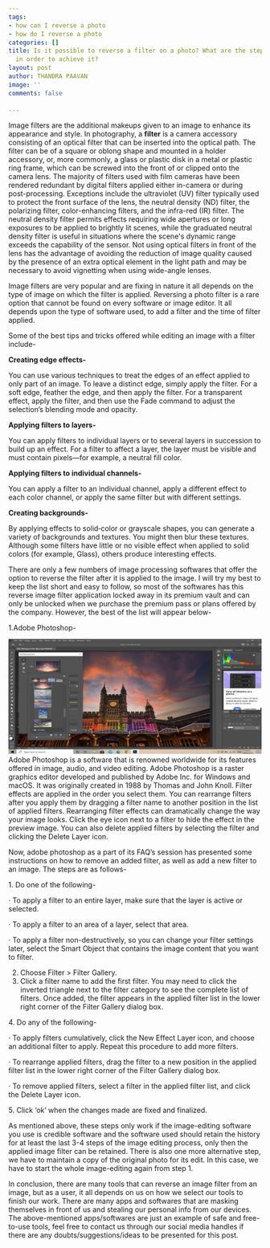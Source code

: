 ```yaml
---
tags:
- how can I reverse a photo
- how do I reverse a photo
categories: []
title: Is it possible to reverse a filter on a photo? What are the steps to follow
  in order to achieve it?
layout: post
author: THANDRA PAAVAN
image: ''
comments: false

---
```

Image filters are the additional makeups given to an image to enhance its appearance and style. In photography, a **filter** is a camera accessory consisting of an optical filter that can be inserted into the optical path. The filter can be of a square or oblong shape and mounted in a holder accessory, or, more commonly, a glass or plastic disk in a metal or plastic ring frame, which can be screwed into the front of or clipped onto the camera lens. The majority of filters used with film cameras have been rendered redundant by digital filters applied either in-camera or during post-processing. Exceptions include the ultraviolet (UV) filter typically used to protect the front surface of the lens, the neutral density (ND) filter, the polarizing filter, color-enhancing filters, and the infra-red (IR) filter. The neutral density filter permits effects requiring wide apertures or long exposures to be applied to brightly lit scenes, while the graduated neutral density filter is useful in situations where the scene's dynamic range exceeds the capability of the sensor. Not using optical filters in front of the lens has the advantage of avoiding the reduction of image quality caused by the presence of an extra optical element in the light path and may be necessary to avoid vignetting when using wide-angle lenses.

Image filters are very popular and are fixing in nature it all depends on the type of image on which the filter is applied. Reversing a photo filter is a rare option that cannot be found on every software or image editor. It all depends upon the type of software used, to add a filter and the time of filter applied.

Some of the best tips and tricks offered while editing an image with a filter include-

**Creating edge effects-**

You can use various techniques to treat the edges of an effect applied to only part of an image. To leave a distinct edge, simply apply the filter. For a soft edge, feather the edge, and then apply the filter. For a transparent effect, apply the filter, and then use the Fade command to adjust the selection’s blending mode and opacity.

**Applying filters to layers-**

You can apply filters to individual layers or to several layers in succession to build up an effect. For a filter to affect a layer, the layer must be visible and must contain pixels—for example, a neutral fill color.

**Applying filters to individual channels-**

You can apply a filter to an individual channel, apply a different effect to each color channel, or apply the same filter but with different settings.

**Creating backgrounds-**

By applying effects to solid‑color or grayscale shapes, you can generate a variety of backgrounds and textures. You might then blur these textures. Although some filters have little or no visible effect when applied to solid colors (for example, Glass), others produce interesting effects.

There are only a few numbers of image processing softwares that offer the option to reverse the filter after it is applied to the image. I will try my best to keep the list short and easy to follow, so most of the softwares has this reverse image filter application locked away in its premium vault and can only be unlocked when we purchase the premium pass or plans offered by the company. However, the best of the list will appear below-

1\.Adobe Photoshop-

![](/uploads/rima-1.jpg)Adobe Photoshop is a software that is renowned worldwide for its features offered in image, audio, and video editing. Adobe Photoshop is a raster graphics editor developed and published by Adobe Inc. for Windows and macOS. It was originally created in 1988 by Thomas and John Knoll. Filter effects are applied in the order you select them. You can rearrange filters after you apply them by dragging a filter name to another position in the list of applied filters. Rearranging filter effects can dramatically change the way your image looks. Click the eye icon next to a filter to hide the effect in the preview image. You can also delete applied filters by selecting the filter and clicking the Delete Layer icon.

Now, adobe photoshop as a part of its FAQ’s session has presented some instructions on how to remove an added filter, as well as add a new filter to an image. The steps are as follows-

1\. Do one of the following-

· To apply a filter to an entire layer, make sure that the layer is active or selected.

· To apply a filter to an area of a layer, select that area.

· To apply a filter non-destructively, so you can change your filter settings later, select the Smart Object that contains the image content that you want to filter.

2. Choose Filter > Filter Gallery.
3. Click a filter name to add the first filter. You may need to click the inverted triangle next to the filter category to see the complete list of filters. Once added, the filter appears in the applied filter list in the lower right corner of the Filter Gallery dialog box.

4\. Do any of the following-

· To apply filters cumulatively, click the New Effect Layer icon, and choose an additional filter to apply. Repeat this procedure to add more filters.

· To rearrange applied filters, drag the filter to a new position in the applied filter list in the lower right corner of the Filter Gallery dialog box.

· To remove applied filters, select a filter in the applied filter list, and click the Delete Layer icon.

5\. Click ‘ok’ when the changes made are fixed and finalized.

As mentioned above, these steps only work if the image-editing software you use is credible software and the software used should retain the history for at least the last 3-4 steps of the image editing process, only then the applied image filter can be retained. There is also one more alternative step, we have to maintain a copy of the original photo for its edit. In this case, we have to start the whole image-editing again from step 1.

In conclusion, there are many tools that can reverse an image filter from an image, but as a user, it all depends on us on how we select our tools to finish our work. There are many apps and softwares that are masking themselves in front of us and stealing our personal info from our devices. The above-mentioned apps/softwares are just an example of safe and free-to-use tools, feel free to contact us through our social media handles if there are any doubts/suggestions/ideas to be presented for this post.